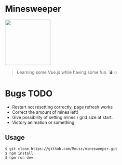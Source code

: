 # Minesweeper
<a href="https://vuejs.org" target="_blank"><img width="150" src="https://vuejs.org/images/logo.png" /></a>

> Learning some Vue.js while having some fun. 💣  💥

# Bugs TODO

- Restart not resetting correctly, page refresh works
- Correct the amount of mines left!
- Give possibility of setting mines / grid size at start.
- Victory animation or something

## Usage

``` bash
$ git clone https://github.com/Meuss/minesweeper.git
$ npm install
$ npm run dev
```
